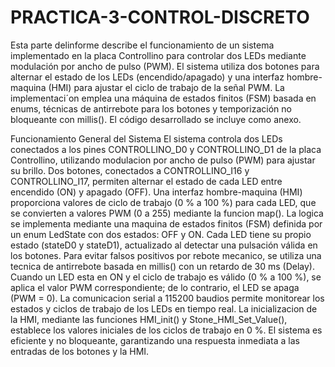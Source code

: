 # PRACTICA-3-CONTROL-DISCRETO

Esta parte delinforme describe el funcionamiento de un sistema implementado en la placa Controllino para
controlar dos LEDs mediante modulación por ancho de pulso (PWM). El sistema utiliza dos botones para
alternar el estado de los LEDs (encendido/apagado) y una interfaz hombre-maquina (HMI) para ajustar el
ciclo de trabajo de la señal PWM. La implementaci´on emplea una máquina de estados finitos (FSM) basada
en enums, técnicas de antirrebote para los botones y temporización no bloqueante con millis(). El código
desarrollado se incluye como anexo.


Funcionamiento General del Sistema
El sistema controla dos LEDs conectados a los pines CONTROLLINO_D0 y CONTROLLINO_D1 de la placa
Controllino, utilizando modulacion por ancho de pulso (PWM) para ajustar su brillo. Dos botones, conectados
a CONTROLLINO_I16 y CONTROLLINO_I17, permiten alternar el estado de cada LED entre encendido (ON) y
apagado (OFF). Una interfaz hombre-maquina (HMI) proporciona valores de ciclo de trabajo (0 % a 100 %)
para cada LED, que se convierten a valores PWM (0 a 255) mediante la funcion map().
La logica se implementa mediante una maquina de estados finitos (FSM) definida por un enum LedState
con dos estados: OFF y ON. Cada LED tiene su propio estado (stateD0 y stateD1), actualizado al detectar
una pulsación válida en los botones. Para evitar falsos positivos por rebote mecanico, se utiliza una tecnica
de antirrebote basada en millis() con un retardo de 30 ms (Delay). Cuando un LED esta en ON y el ciclo
de trabajo es válido (0 % a 100 %), se aplica el valor PWM correspondiente; de lo contrario, el LED se apaga
(PWM = 0).
La comunicacion serial a 115200 baudios permite monitorear los estados y ciclos de trabajo de los LEDs en
tiempo real. La inicializacion de la HMI, mediante las funciones HMI_init() y Stone_HMI_Set_Value(), establece los valores iniciales de los ciclos de trabajo en 0 %. El sistema es eficiente y no bloqueante, garantizando
una respuesta inmediata a las entradas de los botones y la HMI.
